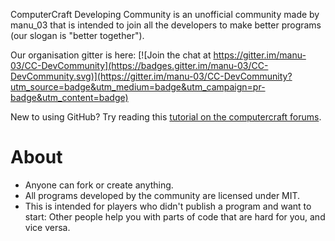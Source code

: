 ComputerCraft Developing Community is an unofficial community made by manu_03 that is intended to join all the developers to make better programs (our slogan is "better together").

Our organisation gitter is here: [![Join the chat at https://gitter.im/manu-03/CC-DevCommunity](https://badges.gitter.im/manu-03/CC-DevCommunity.svg)](https://gitter.im/manu-03/CC-DevCommunity?utm_source=badge&utm_medium=badge&utm_campaign=pr-badge&utm_content=badge)

New to using GitHub? Try reading this [tutorial on the computercraft forums](http://www.computercraft.info/forums2/index.php?/topic/26002-).

# About
* Anyone can fork or create anything.
* All programs developed by the community are licensed under MIT.
* This is intended for players who didn't publish a program and want to start: Other people help you with parts of code that are hard for you, and vice versa.


